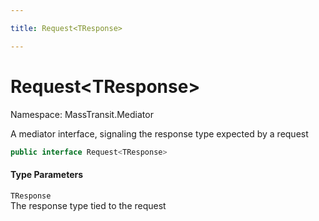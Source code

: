 ```yaml
---

title: Request<TResponse>

---
```


# Request\<TResponse\>

Namespace: MassTransit.Mediator

A mediator interface, signaling the response type expected by a request

```csharp
public interface Request<TResponse>
```

#### Type Parameters

`TResponse`<br/>
The response type tied to the request

